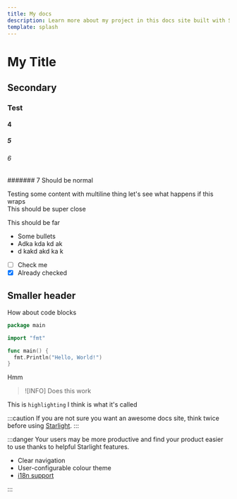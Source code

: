 ```yaml
---
title: My docs
description: Learn more about my project in this docs site built with Starlight.
template: splash
---
```


# My Title

## Secondary

### Test

#### 4

##### 5

###### 6

####### 7 Should be normal

Testing some content with multiline thing
let's see what happens if this wraps  
This should be super close

This should be far

- Some bullets
- Adka kda kd ak
- d kakd akd ka k

- [ ] Check me
- [x] Already checked

## Smaller header

How about code blocks

```go example.go
package main

import "fmt"

func main() {
  fmt.Println("Hello, World!")
}
```

Hmm

> ![INFO]
> Does this work

This is `highlighting` I think is what it's called

:::caution
If you are not sure you want an awesome docs site, think twice before using [Starlight](/).
:::

:::danger
Your users may be more productive and find your product easier to use thanks to helpful Starlight features.

- Clear navigation
- User-configurable colour theme
- [i18n support](/guides/i18n/)

:::

